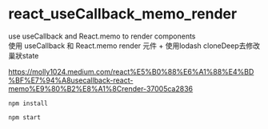 # react_useCallback_memo_render
use useCallback and React.memo to render components <br/>
使用 useCallback 和 React.memo render 元件 + 使用lodash cloneDeep去修改巢狀state


https://molly1024.medium.com/react%E5%B0%88%E6%A1%88%E4%BD%BF%E7%94%A8usecallback-react-memo%E9%80%B2%E8%A1%8Crender-37005ca2836

`npm install`

`npm start`


